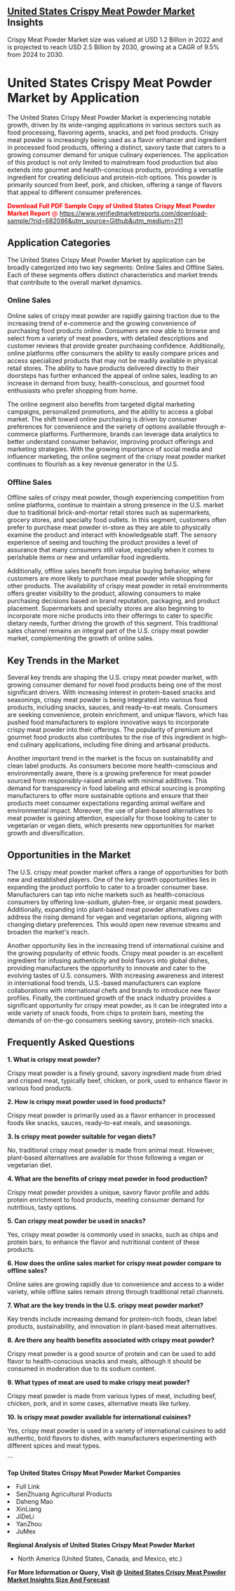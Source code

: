 <h2><a href="https://www.verifiedmarketreports.com/download-sample/?rid=682086&amp;utm_source=Github&amp;utm_medium=211" target="_blank">United States Crispy Meat Powder Market</a> Insights</h2><p>Crispy Meat Powder Market size was valued at USD 1.2 Billion in 2022 and is projected to reach USD 2.5 Billion by 2030, growing at a CAGR of 9.5% from 2024 to 2030.</p><p><h1>United States Crispy Meat Powder Market by Application</h1><p>The United States Crispy Meat Powder Market is experiencing notable growth, driven by its wide-ranging applications in various sectors such as food processing, flavoring agents, snacks, and pet food products. Crispy meat powder is increasingly being used as a flavor enhancer and ingredient in processed food products, offering a distinct, savory taste that caters to a growing consumer demand for unique culinary experiences. The application of this product is not only limited to mainstream food production but also extends into gourmet and health-conscious products, providing a versatile ingredient for creating delicious and protein-rich options. This powder is primarily sourced from beef, pork, and chicken, offering a range of flavors that appeal to different consumer preferences.<p><span class=""><span style="color: #ff0000;"><strong>Download Full PDF Sample Copy of United States Crispy Meat Powder Market Report</strong> @ </span><a href="https://www.verifiedmarketreports.com/download-sample/?rid=682086&amp;utm_source=Github&amp;utm_medium=211" target="_blank">https://www.verifiedmarketreports.com/download-sample/?rid=682086&amp;utm_source=Github&amp;utm_medium=211</a></span></p></p><h2>Application Categories</h2><p>The United States Crispy Meat Powder Market by application can be broadly categorized into two key segments: Online Sales and Offline Sales. Each of these segments offers distinct characteristics and market trends that contribute to the overall market dynamics.</p><h3>Online Sales</h3><p>Online sales of crispy meat powder are rapidly gaining traction due to the increasing trend of e-commerce and the growing convenience of purchasing food products online. Consumers are now able to browse and select from a variety of meat powders, with detailed descriptions and customer reviews that provide greater purchasing confidence. Additionally, online platforms offer consumers the ability to easily compare prices and access specialized products that may not be readily available in physical retail stores. The ability to have products delivered directly to their doorsteps has further enhanced the appeal of online sales, leading to an increase in demand from busy, health-conscious, and gourmet food enthusiasts who prefer shopping from home.</p><p>The online segment also benefits from targeted digital marketing campaigns, personalized promotions, and the ability to access a global market. The shift toward online purchasing is driven by consumer preferences for convenience and the variety of options available through e-commerce platforms. Furthermore, brands can leverage data analytics to better understand consumer behavior, improving product offerings and marketing strategies. With the growing importance of social media and influencer marketing, the online segment of the crispy meat powder market continues to flourish as a key revenue generator in the U.S.</p><h3>Offline Sales</h3><p>Offline sales of crispy meat powder, though experiencing competition from online platforms, continue to maintain a strong presence in the U.S. market due to traditional brick-and-mortar retail stores such as supermarkets, grocery stores, and specialty food outlets. In this segment, customers often prefer to purchase meat powder in-store as they are able to physically examine the product and interact with knowledgeable staff. The sensory experience of seeing and touching the product provides a level of assurance that many consumers still value, especially when it comes to perishable items or new and unfamiliar food ingredients.</p><p>Additionally, offline sales benefit from impulse buying behavior, where customers are more likely to purchase meat powder while shopping for other products. The availability of crispy meat powder in retail environments offers greater visibility to the product, allowing consumers to make purchasing decisions based on brand reputation, packaging, and product placement. Supermarkets and specialty stores are also beginning to incorporate more niche products into their offerings to cater to specific dietary needs, further driving the growth of this segment. This traditional sales channel remains an integral part of the U.S. crispy meat powder market, complementing the growth of online sales.</p><h2>Key Trends in the Market</h2><p>Several key trends are shaping the U.S. crispy meat powder market, with growing consumer demand for novel food products being one of the most significant drivers. With increasing interest in protein-based snacks and seasonings, crispy meat powder is being integrated into various food products, including snacks, sauces, and ready-to-eat meals. Consumers are seeking convenience, protein enrichment, and unique flavors, which has pushed food manufacturers to explore innovative ways to incorporate crispy meat powder into their offerings. The popularity of premium and gourmet food products also contributes to the rise of this ingredient in high-end culinary applications, including fine dining and artisanal products.</p><p>Another important trend in the market is the focus on sustainability and clean label products. As consumers become more health-conscious and environmentally aware, there is a growing preference for meat powder sourced from responsibly-raised animals with minimal additives. This demand for transparency in food labeling and ethical sourcing is prompting manufacturers to offer more sustainable options and ensure that their products meet consumer expectations regarding animal welfare and environmental impact. Moreover, the use of plant-based alternatives to meat powder is gaining attention, especially for those looking to cater to vegetarian or vegan diets, which presents new opportunities for market growth and diversification.</p><h2>Opportunities in the Market</h2><p>The U.S. crispy meat powder market offers a range of opportunities for both new and established players. One of the key growth opportunities lies in expanding the product portfolio to cater to a broader consumer base. Manufacturers can tap into niche markets such as health-conscious consumers by offering low-sodium, gluten-free, or organic meat powders. Additionally, expanding into plant-based meat powder alternatives can address the rising demand for vegan and vegetarian options, aligning with changing dietary preferences. This would open new revenue streams and broaden the market's reach.</p><p>Another opportunity lies in the increasing trend of international cuisine and the growing popularity of ethnic foods. Crispy meat powder is an excellent ingredient for infusing authenticity and bold flavors into global dishes, providing manufacturers the opportunity to innovate and cater to the evolving tastes of U.S. consumers. With increasing awareness and interest in international food trends, U.S.-based manufacturers can explore collaborations with international chefs and brands to introduce new flavor profiles. Finally, the continued growth of the snack industry provides a significant opportunity for crispy meat powder, as it can be integrated into a wide variety of snack foods, from chips to protein bars, meeting the demands of on-the-go consumers seeking savory, protein-rich snacks.</p><h2>Frequently Asked Questions</h2><p><b>1. What is crispy meat powder?</b></p><p>Crispy meat powder is a finely ground, savory ingredient made from dried and crisped meat, typically beef, chicken, or pork, used to enhance flavor in various food products.</p><p><b>2. How is crispy meat powder used in food products?</b></p><p>Crispy meat powder is primarily used as a flavor enhancer in processed foods like snacks, sauces, ready-to-eat meals, and seasonings.</p><p><b>3. Is crispy meat powder suitable for vegan diets?</b></p><p>No, traditional crispy meat powder is made from animal meat. However, plant-based alternatives are available for those following a vegan or vegetarian diet.</p><p><b>4. What are the benefits of crispy meat powder in food production?</b></p><p>Crispy meat powder provides a unique, savory flavor profile and adds protein enrichment to food products, meeting consumer demand for nutritious, tasty options.</p><p><b>5. Can crispy meat powder be used in snacks?</b></p><p>Yes, crispy meat powder is commonly used in snacks, such as chips and protein bars, to enhance the flavor and nutritional content of these products.</p><p><b>6. How does the online sales market for crispy meat powder compare to offline sales?</b></p><p>Online sales are growing rapidly due to convenience and access to a wider variety, while offline sales remain strong through traditional retail channels.</p><p><b>7. What are the key trends in the U.S. crispy meat powder market?</b></p><p>Key trends include increasing demand for protein-rich foods, clean label products, sustainability, and innovation in plant-based meat alternatives.</p><p><b>8. Are there any health benefits associated with crispy meat powder?</b></p><p>Crispy meat powder is a good source of protein and can be used to add flavor to health-conscious snacks and meals, although it should be consumed in moderation due to its sodium content.</p><p><b>9. What types of meat are used to make crispy meat powder?</b></p><p>Crispy meat powder is made from various types of meat, including beef, chicken, pork, and in some cases, alternative meats like turkey.</p><p><b>10. Is crispy meat powder available for international cuisines?</b></p><p>Yes, crispy meat powder is used in a variety of international cuisines to add authentic, bold flavors to dishes, with manufacturers experimenting with different spices and meat types.</p>```</p><p><strong>Top United States Crispy Meat Powder Market Companies</strong></p><div data-test-id=""><p><li>Full Link</li><li> SenZhuang Agricultural Products</li><li> Daheng Mao</li><li> XinLiang</li><li> JiDeLi</li><li> YanZhou</li><li> JuMex</li></p><div><strong>Regional Analysis of&nbsp;United States Crispy Meat Powder Market</strong></div><ul><li dir="ltr"><p dir="ltr">North America&nbsp;(United States, Canada, and Mexico, etc.)</p></li></ul><p><strong>For More Information or Query, Visit @&nbsp;</strong><strong><a href="https://www.verifiedmarketreports.com/product/crispy-meat-powder-market/?utm_source=Github&amp;utm_medium=211" target="_blank">United States Crispy Meat Powder Market Insights Size And Forecast</a></strong></p></div>
